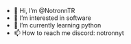 - 👋 Hi, I’m @NotronnTR
- 👀 I’m interested in software
- 🌱 I’m currently learning python
- 📫 How to reach me discord: notronnyt
